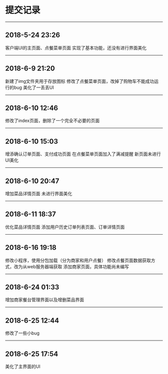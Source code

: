 # 提交记录

---
## 2018-5-24 23:26
客户端UI的主页面、点餐菜单页面
实现了基本功能，还没有进行界面美化

---
## 2018-6-9 21:20
新建了img文件夹用于存放图标
修改了点餐菜单页面，改掉了购物车不能成功运行的bug
美化了一丢丢UI

---
## 2018-6-10 12:46
修改了index页面，删除了一个完全不必要的页面

---
## 2018-6-10 15:03
增添确认订单页面、支付成功页面
在点餐菜单页面加入了满减提醒
新页面未进行UI美化

---
## 2018-6-10 20:47
增加菜品详情页面 未进行界面美化

---
## 2018-6-11 18:37
优化菜品详情页面
添加用户历史订单列表页面、订单详情页面

---
## 2018-6-16 19:18
修改小程序，使用分包加载（分为商家和用户点餐）
修改点餐页面数据获取方式，改为从web服务器端获取
添加商家页面，具体功能尚未编写

---
## 2018-6-24 01:33
增加商家餐台管理界面以及增删菜品界面

---
## 2018-6-25 12:44
修改了一些小bug

---
## 2018-6-25 17:54
美化了主界面的UI
